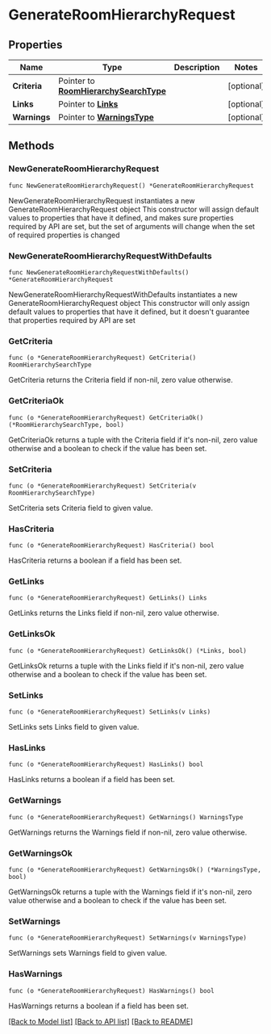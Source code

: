 # GenerateRoomHierarchyRequest

## Properties

Name | Type | Description | Notes
------------ | ------------- | ------------- | -------------
**Criteria** | Pointer to [**RoomHierarchySearchType**](RoomHierarchySearchType.md) |  | [optional] 
**Links** | Pointer to [**Links**](Links.md) |  | [optional] 
**Warnings** | Pointer to [**WarningsType**](WarningsType.md) |  | [optional] 

## Methods

### NewGenerateRoomHierarchyRequest

`func NewGenerateRoomHierarchyRequest() *GenerateRoomHierarchyRequest`

NewGenerateRoomHierarchyRequest instantiates a new GenerateRoomHierarchyRequest object
This constructor will assign default values to properties that have it defined,
and makes sure properties required by API are set, but the set of arguments
will change when the set of required properties is changed

### NewGenerateRoomHierarchyRequestWithDefaults

`func NewGenerateRoomHierarchyRequestWithDefaults() *GenerateRoomHierarchyRequest`

NewGenerateRoomHierarchyRequestWithDefaults instantiates a new GenerateRoomHierarchyRequest object
This constructor will only assign default values to properties that have it defined,
but it doesn't guarantee that properties required by API are set

### GetCriteria

`func (o *GenerateRoomHierarchyRequest) GetCriteria() RoomHierarchySearchType`

GetCriteria returns the Criteria field if non-nil, zero value otherwise.

### GetCriteriaOk

`func (o *GenerateRoomHierarchyRequest) GetCriteriaOk() (*RoomHierarchySearchType, bool)`

GetCriteriaOk returns a tuple with the Criteria field if it's non-nil, zero value otherwise
and a boolean to check if the value has been set.

### SetCriteria

`func (o *GenerateRoomHierarchyRequest) SetCriteria(v RoomHierarchySearchType)`

SetCriteria sets Criteria field to given value.

### HasCriteria

`func (o *GenerateRoomHierarchyRequest) HasCriteria() bool`

HasCriteria returns a boolean if a field has been set.

### GetLinks

`func (o *GenerateRoomHierarchyRequest) GetLinks() Links`

GetLinks returns the Links field if non-nil, zero value otherwise.

### GetLinksOk

`func (o *GenerateRoomHierarchyRequest) GetLinksOk() (*Links, bool)`

GetLinksOk returns a tuple with the Links field if it's non-nil, zero value otherwise
and a boolean to check if the value has been set.

### SetLinks

`func (o *GenerateRoomHierarchyRequest) SetLinks(v Links)`

SetLinks sets Links field to given value.

### HasLinks

`func (o *GenerateRoomHierarchyRequest) HasLinks() bool`

HasLinks returns a boolean if a field has been set.

### GetWarnings

`func (o *GenerateRoomHierarchyRequest) GetWarnings() WarningsType`

GetWarnings returns the Warnings field if non-nil, zero value otherwise.

### GetWarningsOk

`func (o *GenerateRoomHierarchyRequest) GetWarningsOk() (*WarningsType, bool)`

GetWarningsOk returns a tuple with the Warnings field if it's non-nil, zero value otherwise
and a boolean to check if the value has been set.

### SetWarnings

`func (o *GenerateRoomHierarchyRequest) SetWarnings(v WarningsType)`

SetWarnings sets Warnings field to given value.

### HasWarnings

`func (o *GenerateRoomHierarchyRequest) HasWarnings() bool`

HasWarnings returns a boolean if a field has been set.


[[Back to Model list]](../README.md#documentation-for-models) [[Back to API list]](../README.md#documentation-for-api-endpoints) [[Back to README]](../README.md)


